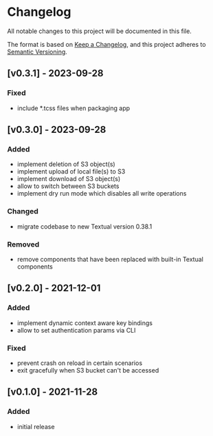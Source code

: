 # Changelog

All notable changes to this project will be documented in this file.

The format is based on [Keep a Changelog](https://keepachangelog.com/en/1.0.0/),
and this project adheres to [Semantic Versioning](https://semver.org/spec/v2.0.0.html).

## [v0.3.1] - 2023-09-28

### Fixed

- include *.tcss files when packaging app

## [v0.3.0] - 2023-09-28

### Added

- implement deletion of S3 object(s)
- implement upload of local file(s) to S3
- implement download of S3 object(s)
- allow to switch between S3 buckets
- implement dry run mode which disables all write operations

### Changed

- migrate codebase to new Textual version 0.38.1

### Removed

- remove components that have been replaced with built-in Textual components

## [v0.2.0] - 2021-12-01

### Added

- implement dynamic context aware key bindings
- allow to set authentication params via CLI

### Fixed

- prevent crash on reload in certain scenarios
- exit gracefully when S3 bucket can't be accessed

## [v0.1.0] - 2021-11-28

### Added

- initial release
